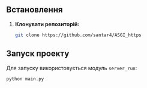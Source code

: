 ## Встановлення
1. **Клонувати репозиторій:**
   ```bash
   git clone https://github.com/santar4/ASGI_https
   ```

## Запуск проекту
Для запуску використовується модуль `server_run`:
```bash
python main.py
```
